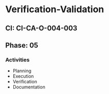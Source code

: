 # Verification-Validation

## CI: CI-CA-O-004-003
## Phase: 05

### Activities
- Planning
- Execution
- Verification
- Documentation
